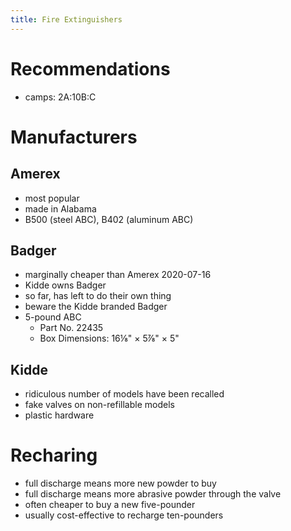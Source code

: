 ```yaml
---
title: Fire Extinguishers
---
```


# Recommendations
- camps: 2A:10B:C

# Manufacturers

## Amerex
- most popular
- made in Alabama
- B500 (steel ABC), B402 (aluminum ABC)

## Badger
- marginally cheaper than Amerex 2020-07-16
- Kidde owns Badger
- so far, has left to do their own thing
- beware the Kidde branded Badger
- 5-pound ABC
  - Part No. 22435 
  - Box Dimensions: 16⅛" &times; 5⅞" &times; 5"

## Kidde
- ridiculous number of models have been recalled
- fake valves on non-refillable models
- plastic hardware

# Recharing
- full discharge means more new powder to buy
- full discharge means more abrasive powder through the valve
- often cheaper to buy a new five-pounder
- usually cost-effective to recharge ten-pounders
